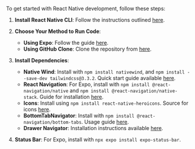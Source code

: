 To get started with React Native development, follow these steps:

1. **Install React Native CLI**: 
   Follow the instructions outlined [here](https://reactnative.dev/docs/environment-setup?os=windows).

2. **Choose Your Method to Run Code**:
   - **Using Expo**: 
     Follow the guide [here](https://docs.expo.dev/tutorial/create-your-first-app/).
   - **Using GitHub Clone**:
     Clone the repository from [here](https://github.com/ShangBLK/final.git).

3. **Install Dependencies**:
   - **Native Wind**:
     Install with `npm install nativewind`, and `npm install --save-dev tailwindcss@3.3.2`.
     Quick start guide available [here](https://www.nativewind.dev/quick-starts/react-native-cli).
   - **React Navigation**:
     For Expo, install with `npm install @react-navigation/native` and `npm install @react-navigation/native-stack`.
     Guide for installation [here](https://reactnavigation.org/docs/getting-started/).
   - **Icons**:
     Install using `npm install react-native-heroicons`. Source for icons [here](https://heroicons.com/).
   - **BottomTabNavigator**:
     Install with `npm install @react-navigation/bottom-tabs`. Usage guide [here](https://reactnavigation.org/docs/bottom-tab-navigator/).
   - **Drawer Navigator**:
     Installation instructions available [here](https://reactnavigation.org/docs/drawer-navigator/#installation).
   
4. **Status Bar**:
   For Expo, install with `npx expo install expo-status-bar`.
